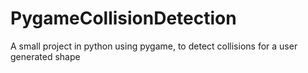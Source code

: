 # PygameCollisionDetection
A small project in python using pygame, to detect collisions for a user generated shape
